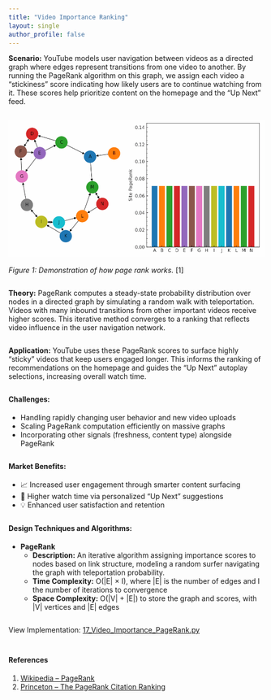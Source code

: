 ```yaml
---
title: "Video Importance Ranking"
layout: single
author_profile: false
---
```


<div class="justified" style="margin-bottom: 2em;">
  <strong>Scenario:</strong> YouTube models user navigation between videos as a directed graph where edges represent transitions from one video to another. By running the PageRank algorithm on this graph, we assign each video a “stickiness” score indicating how likely users are to continue watching from it. These scores help prioritize content on the homepage and the “Up Next” feed.
</div>

![PageRank Video Graph](/assets/images/17.gif)

<div class="justified" style="margin-bottom: 2em;">
  <em>Figure 1: Demonstration of how page rank works.</em> [1]
</div>

<div class="justified" style="margin-bottom: 2em;">
  <strong>Theory:</strong> PageRank computes a steady-state probability distribution over nodes in a directed graph by simulating a random walk with teleportation. Videos with many inbound transitions from other important videos receive higher scores. This iterative method converges to a ranking that reflects video influence in the user navigation network.
</div>

<div class="justified" style="margin-bottom: 2em;">
  <strong>Application:</strong> YouTube uses these PageRank scores to surface highly “sticky” videos that keep users engaged longer. This informs the ranking of recommendations on the homepage and guides the “Up Next” autoplay selections, increasing overall watch time.
</div>

<h4 style="margin-top: 2em;">Challenges:</h4>
<ul style="margin-bottom: 2em;">
  <li>Handling rapidly changing user behavior and new video uploads</li>
  <li>Scaling PageRank computation efficiently on massive graphs</li>
  <li>Incorporating other signals (freshness, content type) alongside PageRank</li>
</ul>

<h4 style="margin-top: 2em;">Market Benefits:</h4>
<ul style="margin-bottom: 2em;">
  <li>📈 Increased user engagement through smarter content surfacing</li>
  <li>🎯 Higher watch time via personalized “Up Next” suggestions</li>
  <li>💡 Enhanced user satisfaction and retention</li>
</ul>

<h4 style="margin-top: 2em;">Design Techniques and Algorithms:</h4>
<ul style="margin-bottom: 2em;">
  <li><strong>PageRank</strong><br>
    <ul>
      <li><strong>Description:</strong> An iterative algorithm assigning importance scores to nodes based on link structure, modeling a random surfer navigating the graph with teleportation probability.</li>
      <li><strong>Time Complexity:</strong> O(|E| × I), where |E| is the number of edges and I the number of iterations to convergence</li>
      <li><strong>Space Complexity:</strong> O(|V| + |E|) to store the graph and scores, with |V| vertices and |E| edges</li>
    </ul>
  </li>
</ul>

<p style="margin-top: 2em;">View Implementation: <a href="https://github.com/AdityaKhatawkar/aditya_aps_portfolio.github.io/blob/main/codes/17_Video_Importance_PageRank.py" target="_blank">17_Video_Importance_PageRank.py</a></p>

<h4 style="margin-top: 3em;">References</h4>
<ol style="margin-bottom: 3em;">
  <li><a href="https://en.wikipedia.org/wiki/PageRank" target="_blank">Wikipedia – PageRank</a></li>
  <li><a href="https://www.cs.princeton.edu/~arora/pubs/pagerank-sigir04.pdf" target="_blank">Princeton – The PageRank Citation Ranking</a></li>
</ol>
